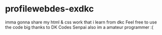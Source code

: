# profilewebdes-exdkc
imma gonna share my html &amp; css work that i learn from dkc
Feel free to use the code
big thanks to DK Codes Senpai
also im a amateur programmer :( 
